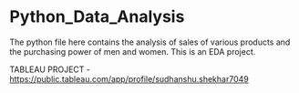 # Python_Data_Analysis 
The python file here contains the analysis of sales of various products and the purchasing power of men and women. This is an EDA project.

TABLEAU PROJECT - https://public.tableau.com/app/profile/sudhanshu.shekhar7049 
